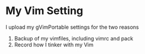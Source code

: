 # My Vim Setting

I upload my gVimPortable settings for the two reasons

1. Backup of my vimfiles, including vimrc and pack
1. Record how I tinker with my Vim